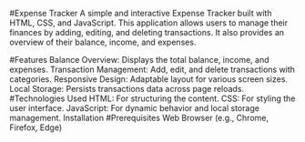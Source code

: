 #Expense Tracker 
A simple and interactive Expense Tracker built with HTML, CSS, and JavaScript. This application allows users to manage their finances by adding, editing, and deleting transactions. It also provides an overview of their balance, income, and expenses.

#Features
Balance Overview: Displays the total balance, income, and expenses.
Transaction Management: Add, edit, and delete transactions with categories.
Responsive Design: Adaptable layout for various screen sizes.
Local Storage: Persists transactions data across page reloads.
#Technologies Used
HTML: For structuring the content.
CSS: For styling the user interface.
JavaScript: For dynamic behavior and local storage management.
Installation
#Prerequisites
Web Browser (e.g., Chrome, Firefox, Edge)
